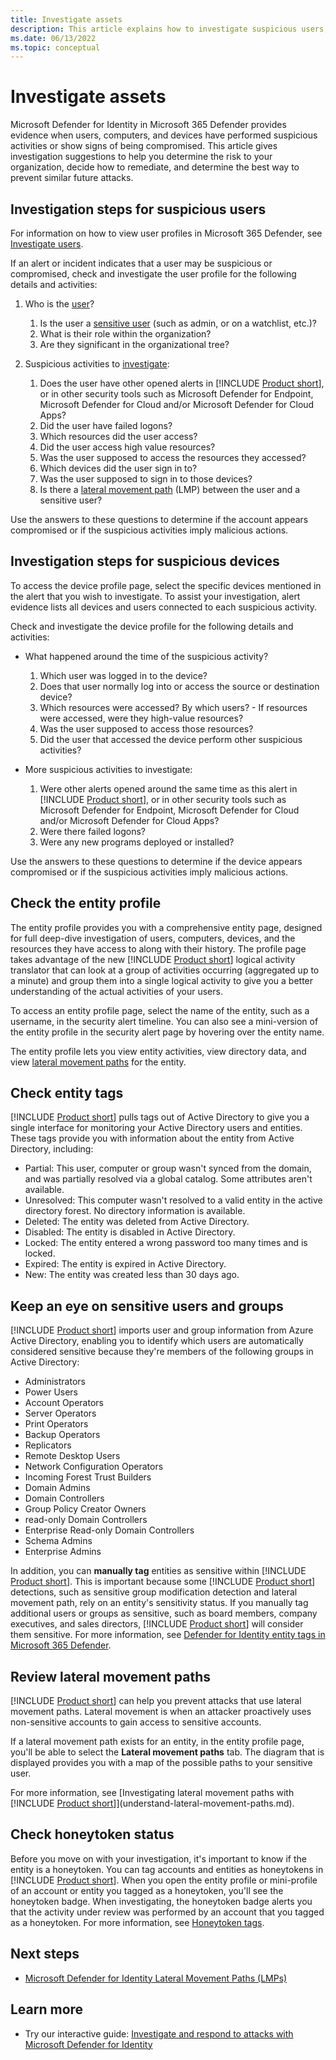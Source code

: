 ```yaml
---
title: Investigate assets
description: This article explains how to investigate suspicious users, computers, and devices with Microsoft Defender for Identity.
ms.date: 06/13/2022
ms.topic: conceptual
---
```


# Investigate assets

Microsoft Defender for Identity in Microsoft 365 Defender provides evidence when users, computers, and devices have performed suspicious activities or show signs of being compromised.  This article gives investigation suggestions to help you determine the risk to your organization, decide how to remediate, and determine the best way to prevent similar future attacks.

## Investigation steps for suspicious users

For information on how to view user profiles in Microsoft 365 Defender, see [Investigate users](/microsoft-365/security/defender/investigate-users).

If an alert or incident indicates that a user may be suspicious or compromised, check and investigate the user profile for the following details and activities:

1. Who is the [user](entity-profiles.md)?
    1. Is the user a [sensitive user](entity-tags.md) (such as admin, or on a watchlist, etc.)?
    1. What is their role within the organization?
    1. Are they significant in the organizational tree?

1. Suspicious activities to [investigate](investigate-entity.md):
    1. Does the user have other opened alerts in [!INCLUDE [Product short](includes/product-short.md)], or in other security tools such as Microsoft Defender for Endpoint, Microsoft Defender for Cloud and/or Microsoft Defender for Cloud Apps?
    1. Did the user have failed logons?
    1. Which resources did the user access?
    1. Did the user access high value resources?
    1. Was the user supposed to access the resources they accessed?
    1. Which devices did the user sign in to?
    1. Was the user supposed to sign in to those devices?
    1. Is there a [lateral movement path](use-case-lateral-movement-path.md) (LMP) between the user and a sensitive user?

Use the answers to these questions to determine if the account appears compromised or if the suspicious activities imply malicious actions.

## Investigation steps for suspicious devices

To access the device profile page, select the specific devices mentioned in the alert that you wish to investigate. To assist your investigation, alert evidence lists all devices and users connected to each suspicious activity.

Check and investigate the device profile for the following details and activities:

- What happened around the time of the suspicious activity?  
    1. Which user was logged in to the device?
    1. Does that user normally log into or access the source or destination device?
    1. Which resources were accessed? By which users?
      - If resources were accessed, were they high-value resources?
    1. Was the user supposed to access those resources?
    1. Did the user that accessed the device perform other suspicious activities?

- More suspicious activities to investigate:
    1. Were other alerts opened around the same time as this alert in [!INCLUDE [Product short](includes/product-short.md)], or in other security tools such as Microsoft Defender for Endpoint, Microsoft Defender for Cloud and/or Microsoft Defender for Cloud Apps?
    1. Were there failed logons?
    1. Were any new programs deployed or installed?

Use the answers to these questions to determine if the device appears compromised or if the suspicious activities imply malicious actions.

## Check the entity profile

The entity profile provides you with a comprehensive entity page, designed for full deep-dive investigation of users, computers, devices, and the resources they have access to along with their history. The profile page takes advantage of the new [!INCLUDE [Product short](includes/product-short.md)] logical activity translator that can look at a group of activities occurring (aggregated up to a minute) and group them into a single logical activity to give you a better understanding of the actual activities of your users.

To access an entity profile page, select the name of the entity, such as a username, in the security alert timeline. You can also see a mini-version of the entity profile in the security alert page by hovering over the entity name.

The entity profile lets you view entity activities, view directory data, and view [lateral movement paths](understand-lateral-movement-paths.md) for the entity.

## Check entity tags

[!INCLUDE [Product short](includes/product-short.md)] pulls tags out of Active Directory to give you a single interface for monitoring your Active Directory users and entities.
These tags provide you with information about the entity from Active Directory, including:

- Partial: This user, computer or group wasn't synced from the domain, and was partially resolved via a global catalog. Some attributes aren't available.
- Unresolved: This computer wasn't resolved to a valid entity in the active directory forest. No directory information is available.
- Deleted: The entity was deleted from Active Directory.
- Disabled: The entity is disabled in Active Directory.
- Locked: The entity entered a wrong password too many times and is locked.
- Expired: The entity is expired in Active Directory.
- New: The entity was created less than 30 days ago.

## Keep an eye on sensitive users and groups

[!INCLUDE [Product short](includes/product-short.md)] imports user and group information from Azure Active Directory, enabling you to identify which users are automatically considered sensitive because they're members of the following groups in Active Directory:

- Administrators
- Power Users
- Account Operators
- Server Operators
- Print Operators
- Backup Operators
- Replicators
- Remote Desktop Users
- Network Configuration Operators
- Incoming Forest Trust Builders
- Domain Admins
- Domain Controllers
- Group Policy Creator Owners
- read-only Domain Controllers
- Enterprise Read-only Domain Controllers
- Schema Admins
- Enterprise Admins

In addition, you can **manually tag** entities as sensitive within [!INCLUDE [Product short](includes/product-short.md)]. This is important because some [!INCLUDE [Product short](includes/product-short.md)] detections, such as sensitive group modification detection and lateral movement path, rely on an entity's sensitivity status. If you manually tag additional users or groups as sensitive, such as board members, company executives, and sales directors, [!INCLUDE [Product short](includes/product-short.md)] will consider them sensitive. For more information, see [Defender for Identity entity tags in Microsoft 365 Defender](entity-tags.md).

## Review lateral movement paths

[!INCLUDE [Product short](includes/product-short.md)] can help you prevent attacks that use lateral movement paths. Lateral movement is when an attacker proactively uses non-sensitive accounts to gain access to sensitive accounts.

If a lateral movement path exists for an entity, in the entity profile page, you'll be able to select the **Lateral movement paths** tab. The diagram that is displayed provides you with a map of the possible paths to your sensitive user.

For more information, see [Investigating lateral movement paths with [!INCLUDE [Product short](includes/product-short.md)]](understand-lateral-movement-paths.md).

## Check honeytoken status

Before you move on with your investigation, it's important to know if the entity is a honeytoken. You can tag accounts and entities as honeytokens in [!INCLUDE [Product short](includes/product-short.md)]. When you open the entity profile or mini-profile of an account or entity you tagged as a honeytoken, you'll see the honeytoken badge. When investigating, the honeytoken badge alerts you that the activity under review was performed by an account that you tagged as a honeytoken. For more information, see [Honeytoken tags](entity-tags.md#honeytoken-tags).

## Next steps

- [Microsoft Defender for Identity Lateral Movement Paths (LMPs)](understand-lateral-movement-paths.md)

## Learn more

- Try our interactive guide: [Investigate and respond to attacks with Microsoft Defender for Identity](https://mslearn.cloudguides.com/guides/Investigate%20and%20respond%20to%20attacks%20with%20Microsoft%20Defender%20for%20Identity)
